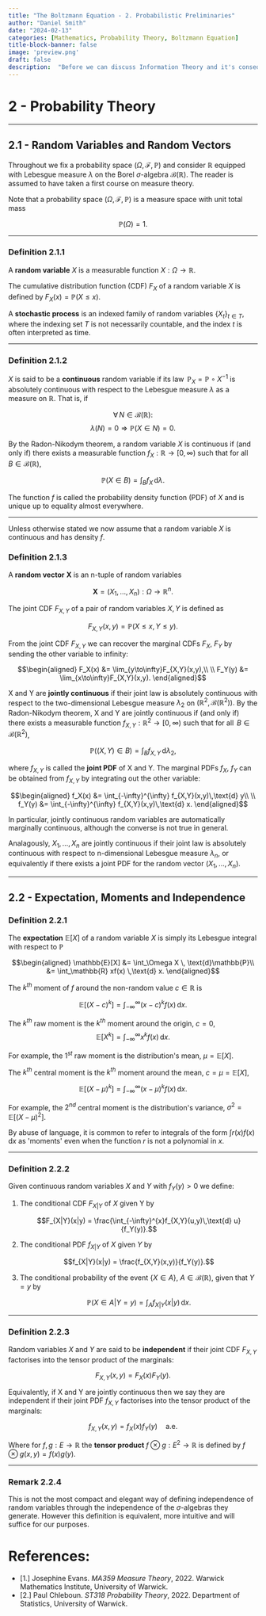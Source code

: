 ```yaml
---
title: "The Boltzmann Equation - 2. Probabilistic Preliminaries"
author: "Daniel Smith"
date: "2024-02-13"
categories: [Mathematics, Probability Theory, Boltzmann Equation]
title-block-banner: false
image: 'preview.png'
draft: false
description:  "Before we can discuss Information Theory and it's consequences for the Boltzmann equation we first need to make some definitions from probability theory."
---
```



# 2 - Probability Theory

---

## 2.1 - Random Variables and Random Vectors

Throughout we fix a probability space $(\Omega,\mathcal{F},\mathbb{P})$
and consider $\mathbb{R}$ equipped with Lebesgue measure $\lambda$ on
the Borel $\sigma$-algebra $\mathcal{B}(\mathbb{R}).$ The reader is assumed to have taken a first course on measure theory.

Note that a probability space $(\Omega,\mathcal{F},\mathbb{P})$ is a measure space with unit total mass

$$\mathbb{P}(\Omega)=1.$$

---

### Definition 2.1.1

A **random variable** $X$ is a measurable function
$X:\Omega\longrightarrow\mathbb{R}$.

The cumulative distribution function (CDF) $F_X$ of a random variable
$X$ is defined by $F_X(x) = \mathbb{P}(X\leq x).$

A **stochastic process** is an indexed family of random variables
${\{X_t\}_{t\in T}}$, where the indexing set $T$ is not necessarily
countable, and the index $t$ is often interpreted as time.

---

### Definition 2.1.2

$X$ is said to be a **continuous** random variable if its law
$\,\mathbb{P}_X = \mathbb{P}\circ X^{-1}$ is absolutely continuous with
respect to the Lebesgue measure $\lambda$ as a measure on $\mathbb{R}$. That is, if

$$\forall \, N \in \mathcal{B}(\mathbb{R}):$$
$$\lambda(N) = 0 \Rightarrow \mathbb{P}(X \in N) = 0.$$

By the Radon-Nikodym theorem, a random variable $X$ is continuous if
(and only if) there exists a measurable function
$f_X : \mathbb{R} \longrightarrow [0,\infty)$ such that for all
$\, B \in \mathcal{B}(\mathbb{R})$,

$$\mathbb{P}(X\in B) = \int_B f_X\,\text{d}\lambda.$$

The function $f$ is called the probability density function (PDF) of $X$
and is unique up to equality almost everywhere.


---

Unless otherwise stated we now assume that a random variable $X$ is
continuous and has density $f$.

### Definition 2.1.3

A **random vector** $\mathbf{X}$ is an n-tuple of random
variables

$$\mathbf{X}=(X_1,\ldots,X_n) : \Omega \longrightarrow \mathbb{R}^n.$$

The joint CDF $F_{X,Y}$ of a pair of random variables $X,\,Y$ is defined
as

$$F_{X,Y}(x,y) = \mathbb{P}(X\leq x, Y\leq y).$$

From the joint CDF $F_{X,Y}$ we can recover the marginal CDFs $F_X$,
$F_Y$ by sending the other variable to infinity:

$$\begin{aligned}
F_X(x) &= \lim_{y\to\infty}F_{X,Y}(x,y),\\
\\
F_Y(y) &= \lim_{x\to\infty}F_{X,Y}(x,y).
\end{aligned}$$

X and Y are **jointly continuous** if their joint law is absolutely
continuous with respect to the two-dimensional Lebesgue measure
$\lambda_2$ on $(\mathbb{R}^2,\mathcal{B}(\mathbb{R}^2)).$ By the
Radon-Nikodym theorem, X and Y are jointly continuous if (and only if)
there exists a measurable function
$f_{X,Y} : \mathbb{R}^2 \longrightarrow [0,\infty)$ such that for all
$\, B \in \mathcal{B}(\mathbb{R}^2)$,

$$\mathbb{P}((X,Y)\in B) = \int_B f_{X,Y}\,\text{d}\lambda_2,$$ 

where
$f_{X,Y}$ is called the **joint PDF** of X and Y. The marginal PDFs
$f_X$, $f_Y$ can be obtained from $f_{X,Y}$ by integrating out the other
variable:

$$\begin{aligned}
f_X(x) &= \int_{-\infty}^{\infty} f_{X,Y}(x,y)\,\text{d} y\\
\\
f_Y(y) &= \int_{-\infty}^{\infty} f_{X,Y}(x,y)\,\text{d} x.
\end{aligned}$$

In particular, jointly continuous random variables are automatically
marginally continuous, although the converse is not true in general.

Analagously, $X_1,\dots,X_n$ are jointly continuous if their joint
    law is absolutely continuous with respect to n-dimensional Lebesgue measure $\lambda_n$, or
    equivalently if there exists a joint PDF for the random vector $(X_1,\dots,X_n)$.


---

## 2.2 - Expectation, Moments and Independence

### Definition 2.2.1

The **expectation** $\mathbb{E}[X]$ of a random variable $X$ is simply
its Lebesgue integral with respect to $\mathbb{P}$ 

$$\begin{aligned}
    \mathbb{E}[X] &= \int_\Omega X \, \text{d}\mathbb{P}\\
    &= \int_\mathbb{R} xf(x) \,\text{d} x.
\end{aligned}$$ 

The $k^{th}$ moment of $f$ around the non-random value
$c\in\mathbb{R}$ is

$$\mathbb{E}\left[(X-c)^k\right] = \int_{-\infty}^{\infty} (x-c)^kf(x)\,\text{d} x.$$

The $k^{th}$ raw moment is the $k^{th}$ moment around the origin, $c=0$,
$$\mathbb{E}[X^k] = \int_{-\infty}^{\infty} x^kf(x)\,\text{d} x.$$

For example, the $1^{st}$ raw moment is the distribution's mean,
$\mu = \mathbb{E}[X]$.

The $k^{th}$ central moment is the $k^{th}$ moment around the mean,
$c = \mu = \mathbb{E}[X]$,

$$\mathbb{E}[(X-\mu)^k] = \int_{-\infty}^{\infty} (x-\mu)^kf(x)\,\text{d} x.$$

For example, the $2^{nd}$ central moment is the distribution's variance,
$\sigma^2 = \mathbb{E}\left[(X-\mu)^2\right]$.

By abuse of language, it is common to refer to integrals of the form
$\int r(x)f(x)\,\text{d} x$ as 'moments' even when the function $r$ is not a
polynomial in $x$.

---

### Definition 2.2.2

Given continuous random variables $X$ and $Y$ with $f_Y(y)>0$ we define:

1.  The conditional CDF $F_{X|Y}$ of $X$ given Y by

    $$F_{X|Y}(x|y) = \frac{\int_{-\infty}^{x}f_{X,Y}(u,y)\,\text{d} u}{f_Y(y)}.$$

2.  The conditional PDF $f_{X|Y}$ of $X$ given $Y$ by

    $$f_{X|Y}(x|y) = \frac{f_{X,Y}(x,y)}{f_Y(y)}.$$

3.  The conditional probability of the event $\{ X\in A\}$,
    $A\in\mathcal{B}(\mathbb{R)}$, given that $Y = y$ by

    $$\mathbb{P}(X\in A|Y = y) = \int_A f_{X|Y}(x|y)\,\text{d} x.$$

---


### Definition 2.2.3

Random variables $X$ and $Y$ are said to be **independent** if their
joint CDF $F_{X,Y}$ factorises into the tensor product of the
marginals:

$$F_{X,Y}(x,y) = F_X(x)F_Y(y).$$

Equivalently, if X and Y are jointly continuous then we say they are
independent if their joint PDF $f_{X,Y}$ factorises into the tensor
product of the marginals:

$$f_{X,Y}(x,y) = f_X(x)f_Y(y)\quad\text{a.e.}$$

Where for $f,g:E\longrightarrow \mathbb{R}$ the **tensor product**
    $f\otimes g : E^2\longrightarrow \mathbb{R}$ is defined by
    $f\otimes g(x,y) = f(x)g(y).$

---

### Remark 2.2.4

 This is not the most compact and elegant way of defining independence of random variables through the independence of the $\sigma$-algebras they generate. However this definition is equivalent, more intuitive and will suffice for our purposes. 
 

# References:

- [1.] Josephine Evans. *MA359 Measure Theory*, 2022. Warwick Mathematics Institute, University of Warwick.
- [2.] Paul Chleboun. *ST318 Probability Theory*, 2022. Department of Statistics, University of Warwick.


